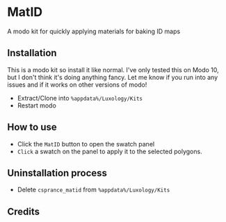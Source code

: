 # MatID
A modo kit for quickly applying materials for baking ID maps

## Installation
This is a modo kit so install it like normal. I've only tested this on Modo 10, but I don't think it's doing anything
fancy. Let me know if you run into any issues and if it works on other versions of modo!
* Extract/Clone into `%appdata%/Luxology/Kits`
* Restart modo

## How to use
* Click the `MatID` button to open the swatch panel
* `Click` a swatch on the panel to apply it to the selected polygons.


## Uninstallation process
* Delete `csprance_matid` from `%appdata%/Luxology/Kits`

## Credits


